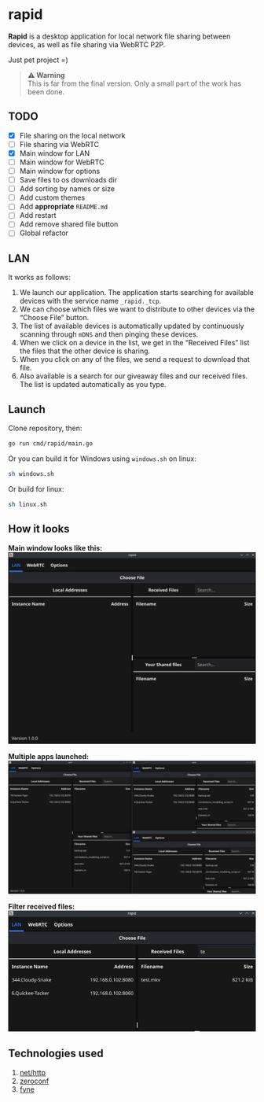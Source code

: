 # rapid

**Rapid** is a desktop application for local network file sharing between devices, as well as file sharing via WebRTC P2P.

Just pet project =)

> **⚠️ Warning**  
> This is far from the final version. Only a small part of the work has been done.

## TODO

- [x] File sharing on the local network
- [ ] File sharing via WebRTC
- [x] Main window for LAN
- [ ] Main window for WebRTC
- [ ] Main window for options
- [ ] Save files to os downloads dir
- [ ] Add sorting by names or size
- [ ] Add custom themes
- [ ] Add **appropriate** `README.md`
- [ ] Add restart
- [ ] Add remove shared file button
- [ ] Global refactor

## LAN

It works as follows:

1. We launch our application. The application starts searching for available devices with the service name `_rapid._tcp`.
2. We can choose which files we want to distribute to other devices via the “Choose File” button.
3. The list of available devices is automatically updated by continuously scanning through `mDNS` and then pinging these devices.
4. When we click on a device in the list, we get in the “Received Files” list the files that the other device is sharing.
5. When you click on any of the files, we send a request to download that file.
6. Also available is a search for our giveaway files and our received files. The list is updated automatically as you type.

## Launch

Clone repository, then:

```sh
go run cmd/rapid/main.go
```

Or you can build it for Windows using `windows.sh` on linux:

```sh
sh windows.sh
```

Or build for linux:

```sh
sh linux.sh
```

## How it looks

**Main window looks like this:**
![Demo](./images/image.png)

**Multiple apps launched:**
![Multiple Demo](./images/image-1.png)

**Filter received files:**
![Filter Demo](./images/image-2.png)

## Technologies used

1. [net/http](https://pkg.go.dev/net/http)
2. [zeroconf](https://github.com/grandcat/zeroconf)
3. [fyne](https://fyne.io/)